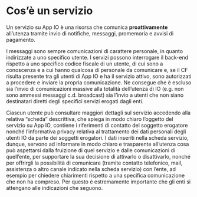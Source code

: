 # Cos’è un servizio

Un servizio su App IO è una risorsa che comunica **proattivamente** all’utenza tramite invio di notifiche, messaggi, promemoria e avvisi di pagamento.

I messaggi sono sempre comunicazioni di carattere personale, in quanto indirizzate a uno specifico utente. I servizi possono interrogare il back-end rispetto a uno specifico codice fiscale di un utente, di cui sono a conoscenza e a cui hanno qualcosa di personale da comunicare e, se il CF risulta presente tra gli utenti di App IO e ha il servizio attivo, sono autorizzati a procedere e inviare la propria comunicazione. Ne consegue che è escluso sia l’invio di comunicazioni massive alla totalità dell’utenza di IO (e.g. non sono ammessi messaggi c.d. broadcast) sia l’invio a utenti che non siano destinatari diretti degli specifici servizi erogati dagli enti.

Ciascun utente può consultare maggiori dettagli sul servizio accedendo alla relativa “scheda” descrittiva, che spiega in modo chiaro l’oggetto del servizio su App IO, contiene i riferimenti di contatto del soggetto erogatore nonché l’informativa privacy relativa al trattamento dei dati personali degli utenti IO da parte dei soggetti erogatori. I dati inseriti nella scheda servizio, dunque, servono ad informare in modo chiaro e trasparente all’utenza cosa può aspettarsi dalla fruizione di quel servizio e dalle comunicazioni di quell’ente, per supportare la sua decisione di attivarlo o disattivarlo, nonché per offrirgli la possibilità di comunicare (​​tramite contatto telefonico, mail, assistenza o altro canale indicato nella scheda servizio) con l’ente, ad esempio per chiedere chiarimenti rispetto a una specifica comunicazione che non ha compreso. Per questo è estremamente importante che gli enti si attengano alle indicazioni che seguono.
